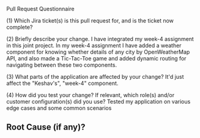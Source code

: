 Pull Request Questionnaire

(1) Which Jira ticket(s) is this pull request for, and is the ticket now complete?


(2) Briefly describe your change.
I have integrated my week-4 assignment in this joint project. In my week-4 assignment I have added a weather component for knowing whether details of any city by OpenWeatherMap API, and also made a Tic-Tac-Toe game and added dynamic routing for navigating between these two components.

(3) What parts of the application are affected by your change?
It'd just affect the "Keshav's", "week-4" component.

(4) How did you test your change? If relevant, which role(s) and/or customer configuration(s) did you use?
Tested my application on various edge cases and some common scenarios

Root Cause (if any)?
-